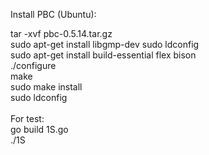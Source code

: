 Install PBC (Ubuntu):

tar -xvf pbc-0.5.14.tar.gz  </br>
sudo apt-get install libgmp-dev sudo ldconfig </br>
sudo apt-get install build-essential flex bison </br>
./configure </br>
make </br>
sudo make install </br>
sudo ldconfig </br>
</br>
For test: </br>
go build 1S.go </br>
./1S </br>
